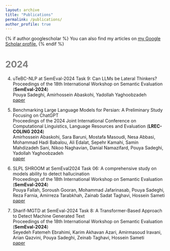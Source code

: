 ```yaml
---
layout: archive
title: "Publications"
permalink: /publications/
author_profile: true
---
```


{% if author.googlescholar %}
  You can also find my articles on <u><a href="{{author.googlescholar}}">my Google Scholar profile</a>.</u>
{% endif %}

# <span style="color:grey">2024</span>

4. uTeBC-NLP at SemEval-2024 Task 9: Can LLMs be Lateral Thinkers? <br/>
Proceedings of the 18th International Workshop on Semantic Evaluation (**SemEval-2024**) <br/>
Pouya Sadeghi, Amirhossein Abaskohi, Yadollah Yaghoobzadeh<br/>
[paper](https://arxiv.org/pdf/2404.02474)

3. Benchmarking Large Language Models for Persian: A Preliminary Study Focusing on ChatGPT <br/>
Proceedings of the 2024 Joint International Conference on Computational Linguistics, Language Resources and Evaluation (**LREC-COLING 2024**)<br/>
Amirhossein Abaskohi, Sara Baruni, Mostafa Masoudi, Nesa Abbasi, Mohammad Hadi Babalou, Ali Edalat, Sepehr Kamahi, Samin Mahdizadeh Sani, Nikoo Naghavian, Danial Namazifard, Pouya Sadeghi, Yadollah Yaghoobzadeh<br/>
[paper](https://arxiv.org/pdf/2404.02403)

2. SLPL SHROOM at SemEval2024 Task 06: A comprehensive study on models ability to detect hallucination <br/>
Proceedings of the 18th International Workshop on Semantic Evaluation (**SemEval-2024**) <br/>
Pouya Fallah, Soroush Gooran, Mohammad Jafarinasab, Pouya Sadeghi, Reza Farnia, Amirreza Tarabkhah, Zainab Sadat Taghavi, Hossein Sameti<br/>
[paper](https://arxiv.org/pdf/2404.04845)

1. Sharif-MGTD at SemEval-2024 Task 8: A Transformer-Based Approach to Detect Machine Generated Text <br/>
Proceedings of the 18th International Workshop on Semantic Evaluation (**SemEval-2024**) <br/>
Seyedeh Fatemeh Ebrahimi, Karim Akhavan Azari, Amirmasoud Iravani, Arian Qazvini, Pouya Sadeghi, Zeinab Taghavi, Hossein Sameti<br/>
[paper](https://arxiv.org/pdf/2407.11774)
